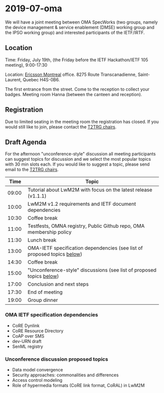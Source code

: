 # 2019-07-oma

We will have a joint meeting between OMA SpecWorks (two groups, namely the device management & service enablement (DMSE) working group and the IPSO working group) and interested participants of the IETF/IRTF. 

## Location

Time: Friday, July 19th, (the Friday before the IETF Hackathon/IETF 105 meeting), 9:00-17:30

Location: [Ericsson Montreal](https://www.ericsson.com/en/about-us/company-facts/ericsson-worldwide/canada) office. 8275 Route Transcanadienne, Saint-Laurent, Quebec H4S-0B6.

The first entrance from the street. Come to the reception to collect your badges. Meeting room Hanna (between the canteen and reception).

## Registration

Due to limited seating in the meeting room the registration has closed. If you would still like to join, please contact the [T2TRG chairs](mailto:t2trg-chairs@irtf.org).

## Draft Agenda

For the afternoon "unconference-style" discussion all meeting participants can suggest topics for discussion and we select the most popular topics with 30 min slots each. If you would like to suggest a topic, please send email to the [T2TRG chairs](mailto:t2trg-chairs@irtf.org).

| Time    | Topic |
|---------|-------|
| 09:00   | Tutorial about LwM2M with focus on the latest release (v1.1.1)
| 10:00   | LwM2M v1.2 requirements and IETF document dependencies
| 10:30   | Coffee break
| 11:00   | Testfests, OMNA registry, Public Github repo, OMA membership policy
| 11:30   | Lunch break
| 13:00   | OMA-IETF specification dependencies (see list of proposed topics [below](#oma-ietf-specification-dependencies))
| 14:30   | Coffee break
| 15:00   | "Unconference-style" discussions (see list of proposed topics [below](#unconference-discussion-proposed-topics))                                             
| 17:00   | Conclusion and next steps
| 17:30   | End of meeting
| 19:00   | Group dinner

### OMA IETF specification dependencies

* CoRE Dynlink
* CoRE Resource Directory
* CoAP over SMS
* dev-URN draft
* SenML registry

### Unconference discussion proposed topics

- Data model convergence
- Security approaches: commonalities and differences
- Access control modeling
- Role of hypermedia formats (CoRE link format, CoRAL) in LwM2M
